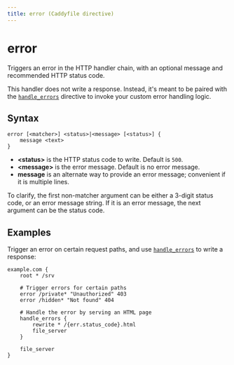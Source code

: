 ```yaml
---
title: error (Caddyfile directive)
---
```


# error

Triggers an error in the HTTP handler chain, with an optional message and recommended HTTP status code. 

This handler does not write a response. Instead, it's meant to be paired with the [`handle_errors`](handle_errors) directive to invoke your custom error handling logic.


## Syntax

```caddy-d
error [<matcher>] <status>|<message> [<status>] {
    message <text>
}
```

- **&lt;status&gt;** is the HTTP status code to write. Default is `500`.
- **&lt;message&gt;** is the error message. Default is no error message.
- **message** is an alternate way to provide an error message; convenient if it is multiple lines.

To clarify, the first non-matcher argument can be either a 3-digit status code, or an error message string. If it is an error message, the next argument can be the status code.


## Examples

Trigger an error on certain request paths, and use [`handle_errors`](handle_errors) to write a response:

```caddy
example.com {
	root * /srv

	# Trigger errors for certain paths
    error /private* "Unauthorized" 403
	error /hidden* "Not found" 404

    # Handle the error by serving an HTML page 
    handle_errors {
        rewrite * /{err.status_code}.html
		file_server
    }

	file_server
}
```
